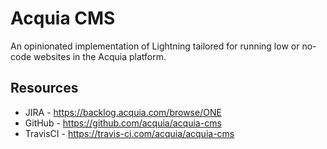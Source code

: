# Acquia CMS

An opinionated implementation of Lightning tailored for running low or no-code websites in the Acquia platform.

## Resources

- JIRA - https://backlog.acquia.com/browse/ONE
- GitHub - https://github.com/acquia/acquia-cms
- TravisCI - https://travis-ci.com/acquia/acquia-cms
